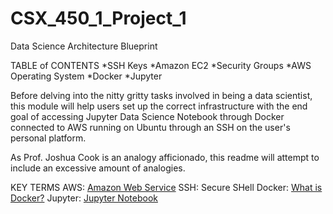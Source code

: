 # CSX_450_1_Project_1

Data Science Architecture Blueprint

TABLE of CONTENTS
*SSH Keys
*Amazon EC2
*Security Groups
*AWS Operating System
*Docker
*Jupyter

Before delving into the nitty gritty tasks involved in being a data scientist, this module will help users set up the correct infrastructure with the end goal of accessing Jupyter Data Science Notebook through Docker connected to AWS running on Ubuntu through an SSH on the user's personal platform.

As Prof. Joshua Cook is an analogy afficionado, this readme will attempt to include an excessive amount of analogies. 

KEY TERMS
AWS: [Amazon Web Service](https://aws.amazon.com/)
SSH: Secure SHell
Docker: [What is Docker?](https://www.docker.com/what-docker)
Jupyter: [Jupyter Notebook](http://jupyter.org)
